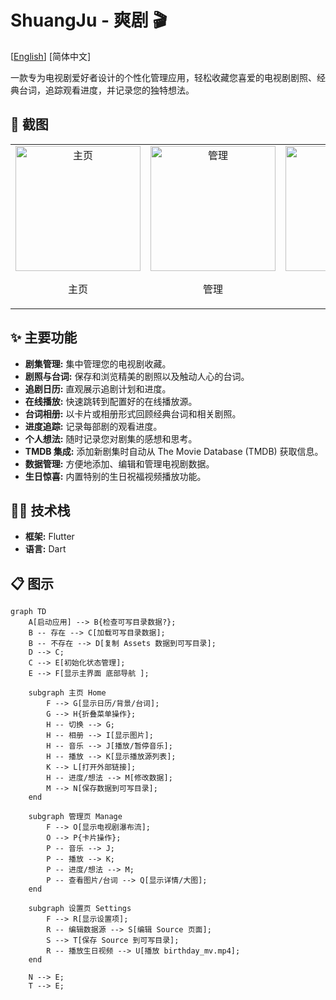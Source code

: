 # ShuangJu - 爽剧 🎬

[[English](https://github.com/pu-007/ShuangJu/blob/main/README.md)] [简体中文]

一款专为电视剧爱好者设计的个性化管理应用，轻松收藏您喜爱的电视剧剧照、经典台词，追踪观看进度，并记录您的独特想法。

## 📸 **截图**

<table style="margin: 0 auto;">
  <tr>
    <td style="text-align: center;">
      <img src="docs/img-1.jpg" alt="主页" width="200">
      <p>主页</p>
    </td>
    <td style="text-align: center;">
      <img src="docs/img-2.jpg" alt="管理" width="200">
      <p>管理</p>
    </td>
    <td style="text-align: center;">
      <img src="docs/img-3.jpg" alt="详情" width="200">
      <p>详情</p>
    </td>
  </tr>
</table>

## ✨ **主要功能**

- **剧集管理:** 集中管理您的电视剧收藏。
- **剧照与台词:** 保存和浏览精美的剧照以及触动人心的台词。
- **追剧日历:** 直观展示追剧计划和进度。
- **在线播放:** 快速跳转到配置好的在线播放源。
- **台词相册:** 以卡片或相册形式回顾经典台词和相关剧照。
- **进度追踪:** 记录每部剧的观看进度。
- **个人想法:** 随时记录您对剧集的感想和思考。
- **TMDB 集成:** 添加新剧集时自动从 The Movie Database (TMDB) 获取信息。
- **数据管理:** 方便地添加、编辑和管理电视剧数据。
- **生日惊喜:** 内置特别的生日祝福视频播放功能。

## 👨‍💻 技术栈

- **框架:** Flutter
- **语言:** Dart

## 📋 **图示**

```mermaid
graph TD
    A[启动应用] --> B{检查可写目录数据?};
    B -- 存在 --> C[加载可写目录数据];
    B -- 不存在 --> D[复制 Assets 数据到可写目录];
    D --> C;
    C --> E[初始化状态管理];
    E --> F[显示主界面 底部导航 ];

    subgraph 主页 Home
        F --> G[显示日历/背景/台词];
        G --> H{折叠菜单操作};
        H -- 切换 --> G;
        H -- 相册 --> I[显示图片];
        H -- 音乐 --> J[播放/暂停音乐];
        H -- 播放 --> K[显示播放源列表];
        K --> L[打开外部链接];
        H -- 进度/想法 --> M[修改数据];
        M --> N[保存数据到可写目录];
    end

    subgraph 管理页 Manage
        F --> O[显示电视剧瀑布流];
        O --> P{卡片操作};
        P -- 音乐 --> J;
        P -- 播放 --> K;
        P -- 进度/想法 --> M;
        P -- 查看图片/台词 --> Q[显示详情/大图];
    end

    subgraph 设置页 Settings
        F --> R[显示设置项];
        R -- 编辑数据源 --> S[编辑 Source 页面];
        S --> T[保存 Source 到可写目录];
        R -- 播放生日视频 --> U[播放 birthday_mv.mp4];
    end

    N --> E;
    T --> E;
```

